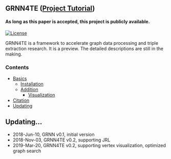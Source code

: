 ## GRNN4TE ([Project Tutorial](https://sssgrowth.github.io/GRNN4TE/))  
#### As long as this paper is accepted, this project is publicly available. 

[![License](https://img.shields.io/badge/License-Apache%202.0-brightgreen.svg)](https://opensource.org/licenses/Apache-2.0)

GRNN4TE is a framework to accelerate graph data processing and triple extraction research. It is a preview. The detailed descriptions are still in the making.

### Contents

* [Basics](#basics)
  * [Installation](#installation)
  * [Addition](#addition)
    * [Visualization](#visualization)
* [Citation](#citation) 
* [Updating](#updating)

## Updating...

* 2018-Jun-10, GRNN v0.1, initial version
* 2018-Nov-03, GRNN4TE v0.2, supporting JRL
* 2019-Mar-20, GRNN4TE v0.2, supporting vertex visualization, optimized graph search